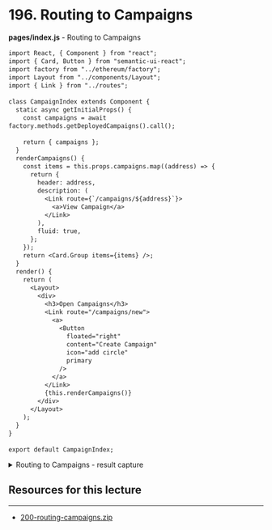 # 196. Routing to Campaigns

**pages/index.js** - Routing to Campaigns
```
import React, { Component } from "react";
import { Card, Button } from "semantic-ui-react";
import factory from "../ethereum/factory";
import Layout from "../components/Layout";
import { Link } from "../routes";

class CampaignIndex extends Component {
  static async getInitialProps() {
    const campaigns = await factory.methods.getDeployedCampaigns().call();

    return { campaigns };
  }
  renderCampaigns() {
    const items = this.props.campaigns.map((address) => {
      return {
        header: address,
        description: (
          <Link route={`/campaigns/${address}`}>
            <a>View Campaign</a>
          </Link>
        ),
        fluid: true,
      };
    });
    return <Card.Group items={items} />;
  }
  render() {
    return (
      <Layout>
        <div>
          <h3>Open Campaigns</h3>
          <Link route="/campaigns/new">
            <a>
              <Button
                floated="right"
                content="Create Campaign"
                icon="add circle"
                primary
              />
            </a>
          </Link>
          {this.renderCampaigns()}
        </div>
      </Layout>
    );
  }
}

export default CampaignIndex;

```


<details>
  <summary>Routing to Campaigns - result capture</summary>

![196.1_Routing-to-Campaigns.png](../imgs/196.1_Routing-to-Campaigns.png)
---

**Click `View Campaign` and notice the coming url address**

![196.2_Routing-to-Campaigns.png](../imgs/196.2_Routing-to-Campaigns.png)
---
</details>

##  Resources for this lecture

---

-   [200-routing-campaigns.zip](https://beatlesm.s3.us-west-1.amazonaws.com/ethereum-and-solidity-complete-developer-guide/200-routing-campaigns.zip)